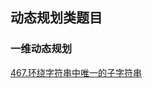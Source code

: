 ## 动态规划类题目
### 一维动态规划
[467.环绕字符串中唯一的子字符串](https://leetcode.cn/problems/unique-substrings-in-wraparound-string/)